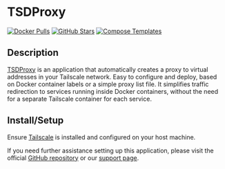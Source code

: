 # TSDProxy

[![Docker Pulls](https://img.shields.io/docker/pulls/almeidapaulopt/tsdproxy?style=flat-square&color=607D8B&label=docker%20pulls&logo=docker)](https://hub.docker.com/r/almeidapaulopt/tsdproxy)
[![GitHub Stars](https://img.shields.io/github/stars/almeidapaulopt/tsdproxy?style=flat-square&color=607D8B&label=github%20stars&logo=github)](https://github.com/almeidapaulopt/tsdproxy)
[![Compose Templates](https://img.shields.io/static/v1?style=flat-square&color=607D8B&label=compose&message=templates)](https://github.com/GhostWriters/DockSTARTer/tree/main/compose/.apps/TSDProxy)

## Description

[TSDProxy](https://almeidapaulopt.github.io/tsdproxy) is an application that automatically creates a proxy to virtual addresses in your Tailscale network. Easy to configure and deploy, based on Docker container labels or a simple proxy list file. It simplifies traffic redirection to services running inside Docker containers, without the need for a separate Tailscale container for each service.

## Install/Setup

Ensure [Tailscale](https://tailscale.com) is installed and configured on your host machine.

If you need further assistance setting up this application, please visit the official
[GitHub repository](https://github.com/almeidapaulopt/tsdproxy) or our
[support page](https://dockstarter.com/basics/support).
